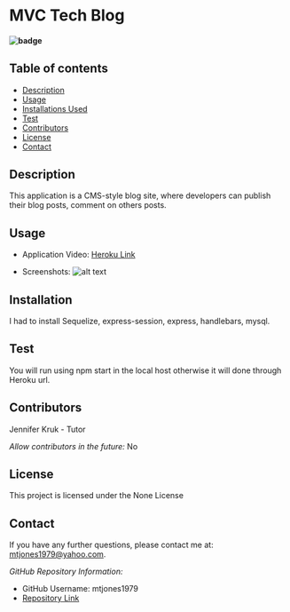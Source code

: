  # MVC Tech Blog

  #### ![badge](https://img.shields.io/badge/License-None-blue.svg)
  
  ## Table of contents
  
  * [Description](#Description)
  * [Usage](#Usage)
  * [Installations Used](#Installation)
  * [Test](#Test)
  * [Contributors](#Contributors)
  * [License](#License)
  * [Contact](#Contact) 
  
  ## Description 
  This application is a CMS-style blog site, where developers can publish their blog posts, comment on others posts.

  ## Usage
  
  * Application Video:
  [Heroku Link](https://rocky-mesa-93302.herokuapp.com)
  
  * Screenshots:
  ![alt text]()

  ## Installation
  I had to install Sequelize, express-session, express, handlebars, mysql.

  ## Test
  You will run using npm start in the local host otherwise it will done through Heroku url.
  
  ## Contributors
  Jennifer Kruk - Tutor
  
  *Allow contributors in the future:* 
  No
  
  ## License
  This project is licensed under the None License
    
  ## Contact
  If you have any further questions, please contact me at: mtjones1979@yahoo.com.
    
  *GitHub Repository Information:*
  * GitHub Username: mtjones1979
  * [Repository Link](https://github.com/mtjones1979/MVC-Tech-Blog)
  
